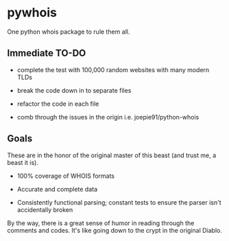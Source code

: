 # pywhois

One python whois package to rule them all.

## Immediate TO-DO

- complete the test with 100,000 random websites with many modern TLDs 

- break the code down in to separate files 

- refactor the code in each file

- comb through the issues in the origin i.e. joepie91/python-whois 

## Goals

These are in the honor of the original master of this beast (and trust me, a beast it is). 

- 100% coverage of WHOIS formats

- Accurate and complete data

- Consistently functional parsing; constant tests to ensure the parser isn't accidentally broken

By the way, there is a great sense of humor in reading through the comments and codes. It's like going down to the crypt in the original Diablo. 
